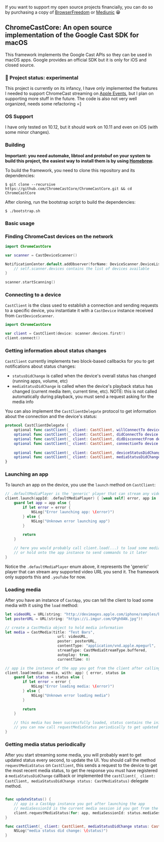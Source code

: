 If you want to support my open source projects financially, you can do so by purchasing a copy of [BrowserFreedom](https://getbrowserfreedom.com) or [Mediunic](https://itunes.apple.com/app/mediunic-medium-client/id1088945121?mt=12) 😁

## ChromeCastCore: An open source implementation of the Google Cast SDK for macOS

This framework implements the Google Cast APIs so they can be used in macOS apps. Google provides an official SDK but it is only for iOS and closed source.

### 🔴 Project status: experimental

This project is currently on its infancy, I have only implemented the features I needed to support ChromeCast streaming on [Apple Events](https://github.com/insidegui/AppleEvents), but I plan on supporting more stuff in the future. The code is also not very well organized, needs some refactoring =]

### OS Support

I have only tested on 10.12, but it should work on 10.11 and even on iOS (with some minor changes).

### Building

**Important: you need automake, libtool and protobuf on your system to build this project, the easiest way to install them is by using [Homebrew](http://brew.sh).**

To build the framework, you need to clone this repository and its dependencies:

	$ git clone --recursive https://github.com/ChromeCastCore/ChromeCastCore.git && cd ChromeCastCore

After cloning, run the bootstrap script to build the dependencies:

	$ ./bootstrap.sh

### Basic usage

### Finding ChromeCast devices on the network

```swift
import ChromeCastCore

var scanner = CastDeviceScanner()

NotificationCenter.default.addObserver(forName: DeviceScanner.DeviceListDidChange, object: scanner, queue: nil) { [unowned self] _ in
	// self.scanner.devices contains the list of devices available
}
        
scanner.startScanning()
```

### Connecting to a device

`CastClient` is the class used to establish a connection and sending requests to a specific device, you instantiate it with a `CastDevice` instance received from `CastDeviceScanner`.

```swift
import ChromeCastCore

var client = CastClient(device: scanner.devices.first!)
client.connect()
```

### Getting information about status changes

`CastClient` currently implements two block-based callbacks for you to get notifications about status changes:

* `statusDidChange` is called when the device's overall status has changed (running apps, volume, etc)
* `mediaStatusDidChange` is called when the device's playback status has changed (current media item, current time, etc). NOTE: this is not called automatically during playback, you must send a request asking for the media info

You can also implement the `CastClientDelegate` protocol to get information about the connection and the device's status:

```swift
protocol CastClientDelegate {    
    optional func castClient(_ client: CastClient, willConnectTo device: CastDevice)
    optional func castClient(_ client: CastClient, didConnectTo device: CastDevice)
    optional func castClient(_ client: CastClient, didDisconnectFrom device: CastDevice)
    optional func castClient(_ client: CastClient, connectionTo device: CastDevice, didFailWith error: NSError)
    
    optional func castClient(_ client: CastClient, deviceStatusDidChange status: CastStatus)
    optional func castClient(_ client: CastClient, mediaStatusDidChange status: CastMediaStatus)
}
```

### Launching an app

To launch an app on the device, you use the `launch` method on `CastClient`:

```swift
// .defaultMediaPlayer is the 'generic' player that can stream any video URL of a supported type
client.launch(appId: .defaultMediaPlayer) { [weak self] error, app in
    guard let app = app else {
        if let error = error {
            NSLog("Error launching app: \(error)")
        } else {
            NSLog("Unknown error launching app")
        }
        
        return
    }

    // here you would probably call client.load(...) to load some media with the app,
	// or hold onto the app instance to send commands to it later
}
```

Notice the `.defaultMediaPlayer` enum above, it represents the 'generic' player that can stream any supported video URL you send it. The framework only supports this and `.youTube` for now.

### Loading media

After you have an instance of `CastApp`, you can tell the client to load some media with it using the `load` method:

```swift
let videoURL = URL(string: "http://devimages.apple.com/iphone/samples/bipbop/bipbopall.m3u8")!
let posterURL = URL(string: "https://i.imgur.com/GPgh0AN.jpg")!

// create a CastMedia object to hold media information
let media = CastMedia(title: "Test Bars", 
						url: videoURL, 
						poster: posterURL, 
						contentType: "application/vnd.apple.mpegurl", 
						streamType: CastMediaStreamType.buffered, 
						autoplay: true, 
						currentTime: 0)

// app is the instance of the app you got from the client after calling launch, or from the status callbacks
client.load(media: media, with: app) { error, status in
    guard let status = status else {
        if let error = error {
            NSLog("Error loading media: \(error)")
        } else {
            NSLog("Unknown error loading media")
        }
        
        return
    }
    
    // this media has been successfully loaded, status contains the initial status for this media
	// you can now call requestMediaStatus periodically to get updated media status
}
```

### Getting media status periodically

After you start streaming some media, you will probably want to get updated status every second, to update the UI. You should call the method `requestMediaStatus` on `CastClient`, this sends a request to the device to get the most recent media status, to get the response you must have registered a `mediaStatusDidChange` callback or implemented the `castClient(_ client: CastClient, mediaStatusDidChange status: CastMediaStatus)` delegate method.

```swift

func updateStatus() {
	// app is a CastApp instance you got after launching the app
	// mediaSessionId is the current media session id you got from the latest CastStatus
	client.requestMediaStatus(for: app, mediaSessionId: status.mediaSessionId)
}

func castClient(_ client: CastClient, mediaStatusDidChange status: CastMediaStatus) {
	NSLog("media status did change: \(status)")
}
```